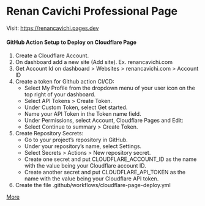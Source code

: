 # Renan Cavichi Professional Page

Visit: https://renancavichi.pages.dev

#### GitHub Action Setup to Deploy on Cloudflare Page

1. Create a Cloudflare Account.
2. On dashboard add a new site (Add site). Ex. renancavichi.com
3. Get Account Id on dashboard > Websites > renancavichi.com > Account ID
4. Create a token for Github action CI/CD:
   - Select My Profile from the dropdown menu of your user icon on the top right
     of your dashboard.
   - Select API Tokens > Create Token.
   - Under Custom Token, select Get started.
   - Name your API Token in the Token name field.
   - Under Permissions, select Account, Cloudflare Pages and Edit:
   - Select Continue to summary > Create Token.
5. Create Repository Secrets:
   - Go to your project’s repository in GitHub.
   - Under your repository’s name, select Settings.
   - Select Secrets > Actions > New repository secret.
   - Create one secret and put CLOUDFLARE_ACCOUNT_ID as the name with the value
     being your Cloudflare account ID.
   - Create another secret and put CLOUDFLARE_API_TOKEN as the name with the
     value being your Cloudflare API token.
6. Create the file .github/workflows/cloudflare-page-deploy.yml

[More](https://developers.cloudflare.com/pages/how-to/use-direct-upload-with-continuous-integration/)

